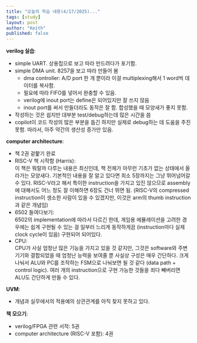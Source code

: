 ```yaml
---
title: "오늘의 학습 내용(4/17/2025)..."
tags: [study]
layout: post
author: "Keith"
published: false
---
```


**verilog 실습**:    
- simple UART. 상용칩으로 보고 따라 만드려다가 포기함.
- simple DMA unit. 8257을 보고 따라 만들어 봄
  - dma controller: A/D port 한 개 뿐이라 이걸 multiplexing해서 1 word씩 데이터를 복사함.
  - 필요에 따라 FIFO를 넣어서 완충할 수 있음.
  - verilog에 inout port는 define은 되어있지만 잘 쓰지 않음
  - inout port를 써서 만들더라도 동작은 잘 함. 합성했을 때 모양새가 좋지 못함.
- 작성하는 것은 쉽지만 대부분 test/debug하는데 많은 시간을 씀
- copilot이 코드 작성의 많은 부분을 돕긴 하지만 실제로 debug하는 데 도움을 주진 못함. 따라서, 아주 약간의 생산성 증가만 있음.

**computer architecture**:
- 책 2권 겉핥기 완료
- RISC-V 책 시작함 (Harris):     
이 책은 뭐랄까 다루는 내용은 최신인데, 책 전체가 아무런 기초가 없는 상태에서 올라가는 모양새다. 
기본적인 내용을 잘 알고 있다면 최소 5장까지는 그냥 뛰어넘어갈 수 있다.
RISC-V라고 해서 특이한 instruction을 가지고 있진 않으므로 assembly에 대해서도 어느 정도 잘 이해하면
6장도 건너 뛰면 됨. (RISC-V의 compressed instruction이 생소한 사람이 있을 수 있겠지만, 이것은 arm의 thumb instruction과 같은 개념임)
- 6502 들여다보기:      
6502의 implementation에 따라서 다르긴 한데, 게임용 에뮬레이션을 고려한 경우에는 쉽게 구현될 수 있는 걸 일부러 느리게 동작하게끔 (instruction마다 실제 clock cycle이 있음) 구현되어 되어있다.
- CPU:     
CPU가 사실 엄청난 많은 기능을 가지고 있을 것 같지만, 그것은 software와 주변기기와 결합되었을 때 엄청난 능력을 보여줄 뿐 사실상 구성은 매우 간단하다.
크게 나눠서 ALU와 PC를 조작하는 FSM으로 나눠보면 될 것 같다 (data path + control logic).
여러 개의 instruction으로 구현 가능한 것들을 죄다 빼버리면 ALU도 간단하게 만들 수 있다.

**UVM**:    
- 개념과 실무에서의 적용예의 상관관계를 아직 찾지 못하고 있다.

**책 모으기**:    
- verilog/FPGA 관련 서적: 5권
- computer architecture (RISC-V 포함): 4권


